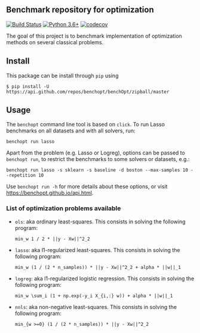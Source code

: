 ## Benchmark repository for optimization

[![Build Status](https://dev.azure.com/benchopt/benchopt/_apis/build/status/benchopt.benchOpt?branchName=master)](https://dev.azure.com/benchopt/benchopt/_build/latest?definitionId=1&branchName=master)
[![Python 3.6+](https://img.shields.io/badge/python-3.6%2B-blue)](https://www.python.org/downloads/release/python-360/)
[![codecov](https://codecov.io/gh/benchopt/benchOpt/branch/master/graph/badge.svg)](https://codecov.io/gh/benchopt/benchOpt)

The goal of this project is to benchmark implementation of optimization methods on several classical problems.


Install
--------

This package can be install through `pip` using

```
$ pip install -U https://api.github.com/repos/benchopt/benchOpt/zipball/master
```

Usage
-----

The `benchopt` command line tool is based on `click`. To run Lasso benchmarks on all datasets and with all solvers, run:

```
benchopt run lasso
```

Apart from the problem (e.g. Lasso or Logreg), options can be passed to `benchopt run`, to restrict the benchmarks to some solvers or datasets, e.g.:

```
benchopt run lasso -s sklearn -s baseline -d boston --max-samples 10 --repetition 10
```

Use `benchopt run -h` for more details about these options, or visit https://benchopt.github.io/api.html.



### List of optimization problems available

- `ols`: aka ordinary least-squares. This consists in solving the following program:

  ```min_w 1 / 2 * ||y - Xw||^2_2```

- `lasso`: aka l1-regularized least-squares. This consists in solving the following program:

  ```min_w (1 / (2 * n_samples)) * ||y - Xw||^2_2 + alpha * ||w||_1```

- `logreg`: aka l1-regularized logistic regression. This consists in solving the following program:

  ```min_w \sum_i (1 + np.exp(-y_i X_{i,:} w)) + alpha * ||w||_1```

- `nnls`: aka non-negative least-squares. This consists in solving the following program:

  ```min_{w >=0} (1 / (2 * n_samples)) * ||y - Xw||^2_2```
